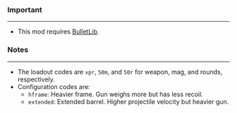 ### Important
---
- This mod requires [BulletLib](https://gitlab.com/accensi/hd-addons/hdbulletlib).

### Notes
---
- The loadout codes are `vpr`, `50m`, and `50r` for weapon, mag, and rounds, respectively.
- Configuration codes are:
	- `hframe`: Heavier frame. Gun weighs more but has less recoil.
	- `extended`: Extended barrel. Higher projectile velocity but heavier gun.
